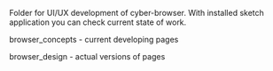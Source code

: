 Folder for UI/UX development of cyber-browser.
With installed sketch application you can check current state of work.


browser_concepts - current developing pages

browser_design - actual versions of pages
